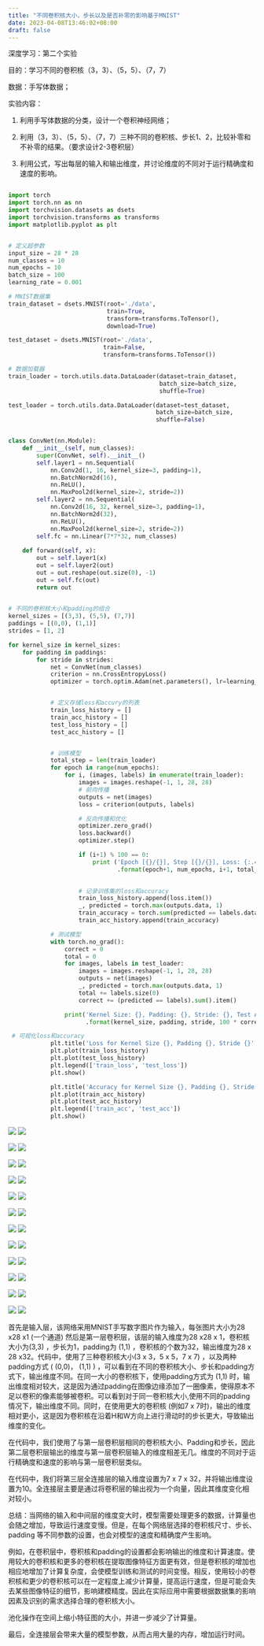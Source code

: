 ```yaml
---
title: "不同卷积核大小，步长以及是否补零的影响基于MNIST"
date: 2023-04-08T13:46:02+08:00
draft: false
---
```


深度学习：第二个实验

目的：学习不同的卷积核（3，3）、（5，5）、（7，7）

数据：手写体数据；

实验内容：

1. 利用手写体数据的分类，设计一个卷积神经网络；

2. 利用（3，3）、（5，5）、（7，7）三种不同的卷积核、步长1、2，比较补零和不补零的结果。（要求设计2-3卷积层）

3. 利用公式，写出每层的输入和输出维度，并讨论维度的不同对于运行精确度和速度的影响。


```python

import torch
import torch.nn as nn
import torchvision.datasets as dsets
import torchvision.transforms as transforms
import matplotlib.pyplot as plt


# 定义超参数
input_size = 28 * 28
num_classes = 10
num_epochs = 10
batch_size = 100
learning_rate = 0.001

# MNIST数据集
train_dataset = dsets.MNIST(root='./data', 
                            train=True, 
                            transform=transforms.ToTensor(),
                            download=True)

test_dataset = dsets.MNIST(root='./data', 
                           train=False, 
                           transform=transforms.ToTensor())

# 数据加载器
train_loader = torch.utils.data.DataLoader(dataset=train_dataset, 
                                           batch_size=batch_size, 
                                           shuffle=True)

test_loader = torch.utils.data.DataLoader(dataset=test_dataset, 
                                          batch_size=batch_size, 
                                          shuffle=False)


class ConvNet(nn.Module):
    def __init__(self, num_classes):
        super(ConvNet, self).__init__()
        self.layer1 = nn.Sequential(
            nn.Conv2d(1, 16, kernel_size=3, padding=1),
            nn.BatchNorm2d(16),
            nn.ReLU(),
            nn.MaxPool2d(kernel_size=2, stride=2))
        self.layer2 = nn.Sequential(
            nn.Conv2d(16, 32, kernel_size=3, padding=1),
            nn.BatchNorm2d(32),
            nn.ReLU(),
            nn.MaxPool2d(kernel_size=2, stride=2))
        self.fc = nn.Linear(7*7*32, num_classes)
        
    def forward(self, x):
        out = self.layer1(x)
        out = self.layer2(out)
        out = out.reshape(out.size(0), -1)
        out = self.fc(out)
        return out
     

# 不同的卷积核大小和padding的组合
kernel_sizes = [(3,3), (5,5), (7,7)]
paddings = [(0,0), (1,1)]
strides = [1, 2]

for kernel_size in kernel_sizes:
    for padding in paddings:
        for stride in strides:
            net = ConvNet(num_classes)
            criterion = nn.CrossEntropyLoss()
            optimizer = torch.optim.Adam(net.parameters(), lr=learning_rate)


            # 定义存储loss和accury的列表
            train_loss_history = []
            train_acc_history = []
            test_loss_history = []
            test_acc_history = []


            # 训练模型
            total_step = len(train_loader)
            for epoch in range(num_epochs):
                for i, (images, labels) in enumerate(train_loader):
                    images = images.reshape(-1, 1, 28, 28)
                    # 前向传播
                    outputs = net(images)
                    loss = criterion(outputs, labels)

                    # 反向传播和优化
                    optimizer.zero_grad()
                    loss.backward()
                    optimizer.step()

                    if (i+1) % 100 == 0:
                        print ('Epoch [{}/{}], Step [{}/{}], Loss: {:.4f}' 
                               .format(epoch+1, num_epochs, i+1, total_step, loss.item()))
                        

                    # 记录训练集的loss和accuracy
                    train_loss_history.append(loss.item())
                    _, predicted = torch.max(outputs.data, 1)
                    train_accuracy = torch.sum(predicted == labels.data).item() / len(labels)
                    train_acc_history.append(train_accuracy)

            # 测试模型
            with torch.no_grad():
                correct = 0
                total = 0
                for images, labels in test_loader:
                    images = images.reshape(-1, 1, 28, 28)
                    outputs = net(images)
                    _, predicted = torch.max(outputs.data, 1)
                    total += labels.size(0)
                    correct += (predicted == labels).sum().item()

                print('Kernel Size: {}, Padding: {}, Stride: {}, Test Accuracy: {:.2f}%'
                      .format(kernel_size, padding, stride, 100 * correct / total))

 # 可视化loss和accuracy
            plt.title('Loss for Kernel Size {}, Padding {}, Stride {}'.format(kernel_size, padding, stride))
            plt.plot(train_loss_history)
            plt.plot(test_loss_history)
            plt.legend(['train_loss', 'test_loss'])
            plt.show()

            plt.title('Accuracy for Kernel Size {}, Padding {}, Stride {}'.format(kernel_size, padding, stride))
            plt.plot(train_acc_history)
            plt.plot(test_acc_history)
            plt.legend(['train_acc', 'test_acc'])
            plt.show()

```

![](https://pzzzzzzzzz.github.io/实验二images/loss1.png)
![](https://pzzzzzzzzz.github.io/实验二images/acc1.png)

![](https://pzzzzzzzzz.github.io/实验二images/loss2.png)
![](https://pzzzzzzzzz.github.io/实验二images/acc2.png)

![](https://pzzzzzzzzz.github.io/实验二images/loss3.png)
![](https://pzzzzzzzzz.github.io/实验二images/acc3.png)

![](https://pzzzzzzzzz.github.io/实验二images/loss4.png)
![](https://pzzzzzzzzz.github.io/实验二images/acc4.png)

![](https://pzzzzzzzzz.github.io/实验二images/loss5.png)
![](https://pzzzzzzzzz.github.io/实验二images/acc5.png)

![](https://pzzzzzzzzz.github.io/实验二images/loss6.png)
![](https://pzzzzzzzzz.github.io/实验二images/acc6.png)

![](https://pzzzzzzzzz.github.io/实验二images/loss7.png)
![](https://pzzzzzzzzz.github.io/实验二images/acc7.png)

![](https://pzzzzzzzzz.github.io/实验二images/loss8.png)
![](https://pzzzzzzzzz.github.io/实验二images/acc8.png)

![](https://pzzzzzzzzz.github.io/实验二images/loss9.png)
![](https://pzzzzzzzzz.github.io/实验二images/acc9.png)

![](https://pzzzzzzzzz.github.io/实验二images/loss10.png)
![](https://pzzzzzzzzz.github.io/实验二images/acc10.png)

![](https://pzzzzzzzzz.github.io/实验二images/loss11.png)
![](https://pzzzzzzzzz.github.io/实验二images/acc11.png)

![](https://pzzzzzzzzz.github.io/实验二images/loss12.png)
![](https://pzzzzzzzzz.github.io/实验二images/acc12.png)


首先是输入层，该网络采用MNIST手写数字图片作为输入，每张图片大小为28 x28 x1 (一个通道)
然后是第一层卷积层，该层的输入维度为28 x28 x 1，卷积核大小为(3,3) ，步长为1，padding为 (1,1) ，卷积核的个数为32，输出维度为28 x 28 x32。代码中，使用了三种卷积核大小(3 x 3，5 x 5，7 x 7) ，以及两种padding方式 ( (0,0)， (1,1) ) ，可以看到在不同的卷积核大小、步长和padding方式下，输出维度不同。在同一大小的卷积核下，使用padding方式为 (1,1) 时，输出维度相对较大，这是因为通过padding在图像边缘添加了一圈像素，使得原本不足以卷积的像素能够被卷积。可以看到对于同一卷积核大小,使用不同的padding情况下，输出维度不同。同时，在使用更大的卷积核 (例如7 x 7时)，输出的维度相对更小，这是因为卷积核在沿着H和W方向上进行滑动时的步长更大，导致输出维度的变化。

在代码中，我们使用了与第一层卷积层相同的卷积核大小、Padding和步长，因此第二层卷积层输出的维度与第一层卷积层输入的维度相差无几。维度的不同对于运行精确度和速度的影响与第一层卷积层类似。

在代码中，我们将第三层全连接层的输入维度设置为7 x 7 x 32，并将输出维度设置为10。全连接层主要是通过将卷积层的输出视为一个向量，因此其维度变化相对较小。

总结：当网络的输入和中间层的维度变大时，模型需要处理更多的数据，计算量也会随之增加，导致运行速度变慢。但是，在每个网络层选择的卷积核尺寸、步长、padding 等不同参数的设置，也会对模型的速度和精确度产生影响。

例如，在卷积层中，卷积核和padding的设置都会影响输出的维度和计算速度。使用较大的卷积核和更多的卷积核在提取图像特征方面更有效，但是卷积核的增加也相应地增加了计算复杂度，会使模型训练和测试的时间变慢。相反，使用较小的卷积核和更少的卷积核可以在一定程度上减少计算量，提高运行速度，但是可能会失去某些图像特征的细节，影响建模精度。因此在实际应用中需要根据数据集的影响因素及识别的需求选择合理的卷积核大小。

池化操作在空间上缩小特征图的大小，并进一步减少了计算量。

最后，全连接层会带来大量的模型参数，从而占用大量的内存，增加运行时间。